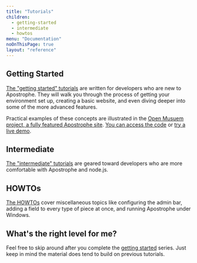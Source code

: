 ```yaml
---
title: "Tutorials"
children:
  - getting-started
  - intermediate
  - howtos
menu: "Documentation"
noOnThisPage: true
layout: "reference"
---
```


## Getting Started

[The "getting started" tutorials](getting-started/index.html) are written for developers who are new to Apostrophe. They will walk you through the process of getting your environment set up, creating a basic website, and even diving deeper into some of the more advanced features.

Practical examples of these concepts are illustrated in the [Open Musuem project, a fully featured Apostrophe site](https://github.com/apostrophecms/apostrophe-open-museum). [You can access the code](https://github.com/apostrophecms/apostrophe-open-museum) or [try a live demo](http://demo.apostrophecms.org).

## Intermediate

[The "intermediate" tutorials](intermediate/index.html)
 are geared toward developers who are more comfortable with Apostrophe and node.js.

## HOWTOs

[The HOWTOs](howtos/index.html) cover miscellaneous topics like configuring the admin bar, adding a field to every type of piece at once, and running Apostrophe under Windows.

## What's the right level for me?

Feel free to skip around after you complete the [getting started](getting-started/index.html) series. Just keep in mind the material does tend to build on previous tutorials.
